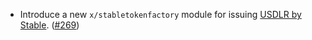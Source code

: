 - Introduce a new `x/stabletokenfactory` module for issuing [USDLR by Stable](https://withstable.com). ([#269](https://github.com/strangelove-ventures/noble/pull/269))
